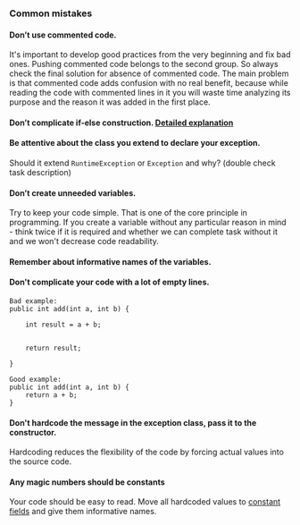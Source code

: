 ### Common mistakes

#### Don’t use commented code.
It's important to develop good practices from the very beginning and fix bad ones. Pushing commented code belongs to the second group.
So always check the final solution for absence of commented code. 
The main problem is that commented code adds confusion with no real benefit, because while reading the code 
with commented lines in it you will waste time analyzing its purpose and the reason it was added in the first place. 

#### Don’t complicate if-else construction. [Detailed explanation](https://www.youtube.com/watch?v=P-UmyrbGjwE&list=PL7FuXFaDeEX1smwnp-9ri8DBpgdo7Msu2)

#### Be attentive about the class you extend to declare your exception.
Should it extend `RuntimeException` or `Exception` and why? (double check task description)

#### Don’t create unneeded variables.
Try to keep your code simple. That is one of the core principle in programming. If you create a variable without any 
particular reason in mind - think twice if it is required and whether we can complete task without it and we won't 
decrease code readability.

#### Remember about informative names of the variables.

#### Don't complicate your code with a lot of empty lines.
```
Bad example:
public int add(int a, int b) {

    int result = a + b;
    
    
    return result;
    
}

Good example:
public int add(int a, int b) {
    return a + b;
}
```

#### Don't hardcode the message in the exception class, pass it to the constructor.
Hardcoding reduces the flexibility of the code by forcing actual values into the source code.

#### Any magic numbers should be constants
Your code should be easy to read. Move all hardcoded values 
to [constant fields](https://mate-academy.github.io/style-guides/java/java.html#s5.2.4-constant-names) and give them informative names.

